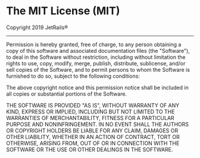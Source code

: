 # The MIT License (MIT)
Copyright 2019 JetRails®

* * *

Permission is hereby granted, free of charge, to any person obtaining a copy of
this software and associated documentation files (the "Software"), to deal in
the Software without restriction, including without limitation the rights to
use, copy, modify, merge, publish, distribute, sublicense, and/or sell copies of
the Software, and to permit persons to whom the Software is furnished to do so,
subject to the following conditions:

The above copyright notice and this permission notice shall be included in all
copies or substantial portions of the Software.

THE SOFTWARE IS PROVIDED "AS IS", WITHOUT WARRANTY OF ANY KIND, EXPRESS OR
IMPLIED, INCLUDING BUT NOT LIMITED TO THE WARRANTIES OF MERCHANTABILITY, FITNESS
FOR A PARTICULAR PURPOSE AND NONINFRINGEMENT. IN NO EVENT SHALL THE AUTHORS OR
COPYRIGHT HOLDERS BE LIABLE FOR ANY CLAIM, DAMAGES OR OTHER LIABILITY, WHETHER
IN AN ACTION OF CONTRACT, TORT OR OTHERWISE, ARISING FROM, OUT OF OR IN
CONNECTION WITH THE SOFTWARE OR THE USE OR OTHER DEALINGS IN THE SOFTWARE.
